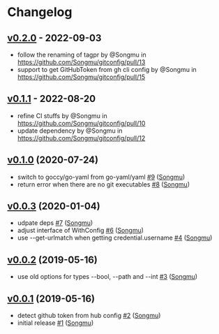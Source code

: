 # Changelog

## [v0.2.0](https://github.com/Songmu/gitconfig/compare/v0.1.1...v0.2.0) - 2022-09-03
- follow the renaming of tagpr by @Songmu in https://github.com/Songmu/gitconfig/pull/13
- support to get GitHubToken from gh cli config by @Songmu in https://github.com/Songmu/gitconfig/pull/15

## [v0.1.1](https://github.com/Songmu/gitconfig/compare/v0.1.0...v0.1.1) - 2022-08-20
- refine CI stuffs by @Songmu in https://github.com/Songmu/gitconfig/pull/10
- update dependency by @Songmu in https://github.com/Songmu/gitconfig/pull/12

## [v0.1.0](https://github.com/Songmu/gitconfig/compare/v0.0.3...v0.1.0) (2020-07-24)

* switch to goccy/go-yaml from go-yaml/yaml [#9](https://github.com/Songmu/gitconfig/pull/9) ([Songmu](https://github.com/Songmu))
* return error when there are no git executables [#8](https://github.com/Songmu/gitconfig/pull/8) ([Songmu](https://github.com/Songmu))

## [v0.0.3](https://github.com/Songmu/gitconfig/compare/v0.0.2...v0.0.3) (2020-01-04)

* udpate deps [#7](https://github.com/Songmu/gitconfig/pull/7) ([Songmu](https://github.com/Songmu))
* adjust interface of WithConfig [#6](https://github.com/Songmu/gitconfig/pull/6) ([Songmu](https://github.com/Songmu))
* use --get-urlmatch when getting credential.username [#4](https://github.com/Songmu/gitconfig/pull/4) ([Songmu](https://github.com/Songmu))

## [v0.0.2](https://github.com/Songmu/gitconfig/compare/v0.0.1...v0.0.2) (2019-05-16)

* use old options for types --bool, --path and --int [#3](https://github.com/Songmu/gitconfig/pull/3) ([Songmu](https://github.com/Songmu))

## [v0.0.1](https://github.com/Songmu/gitconfig/compare/4fa6fbe62487...v0.0.1) (2019-05-16)

* detect github token from hub config [#2](https://github.com/Songmu/gitconfig/pull/2) ([Songmu](https://github.com/Songmu))
* initial release [#1](https://github.com/Songmu/gitconfig/pull/1) ([Songmu](https://github.com/Songmu))
